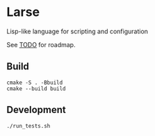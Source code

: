 # Larse

Lisp-like language for scripting and configuration

See [TODO](TODO.md) for roadmap.

## Build
```
cmake -S . -Bbuild
cmake --build build
```

## Development

`./run_tests.sh`
